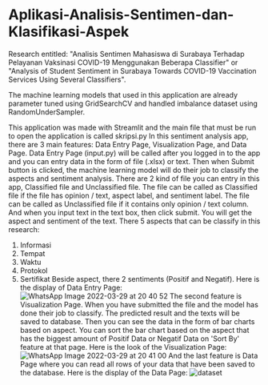 # Aplikasi-Analisis-Sentimen-dan-Klasifikasi-Aspek
Research entitled: "Analisis Sentimen Mahasiswa di Surabaya Terhadap Pelayanan Vaksinasi COVID-19 Menggunakan Beberapa Classifier" or
"Analysis of Student Sentiment in Surabaya Towards COVID-19 Vaccination Services Using Several Classifiers".

The machine learning models that used in this application are already parameter tuned using GridSearchCV and handled imbalance dataset using RandomUnderSampler.

This application was made with Streamlit and the main file that must be run to open the application is called skripsi.py
In this sentiment analysis app, there are 3 main features: Data Entry Page, Visualization Page, and Data Page.
Data Entry Page (input.py) will be called after you logged in to the app and you can entry data in the form of file (.xlsx) or text. Then when Submit button is clicked, the machine learning model will do their job to classify the aspects and sentiment analysis.
There are 2 kind of file you can entry in this app, Classified file and Unclassified file. The file can be called as Classified file if the file has opinion / text, aspect label, and sentiment label. The file can be called as Unclassified file if it contains only opinion / text column.
And when you input text in the text box, then click submit. You will get the aspect and sentiment of the text.
There 5 aspects that can be classify in this research:
1. Informasi
2. Tempat
3. Waktu
4. Protokol
5. Sertifikat
Beside aspect, there 2 sentiments (Positif and Negatif).
Here is the display of Data Entry Page:
![WhatsApp Image 2022-03-29 at 20 40 52](https://user-images.githubusercontent.com/83625845/160629480-09695a88-499b-470c-bb5f-eb1cdad0897e.jpeg)
The second feature is Visualization Page. When you have submitted the file and the model has done their job to classify. The predicted result and the texts will be saved to database. Then you can see the data in the form of bar charts based on aspect.
You can sort the bar chart based on the aspect that has the biggest amount of Positif Data or Negatif Data on 'Sort By' feature at that page.
Here is the look of the Visualization Page:
![WhatsApp Image 2022-03-29 at 20 41 00](https://user-images.githubusercontent.com/83625845/160629443-d8e5d874-015b-4eb5-86eb-a540d1f6f96b.jpeg)
And the last feature is Data Page where you can read all rows of your data that have been saved to the database.
Here is the display of the Data Page:
![dataset](https://user-images.githubusercontent.com/83625845/160633033-df11b78d-b8de-4407-8435-22a6f0a0699d.png)
